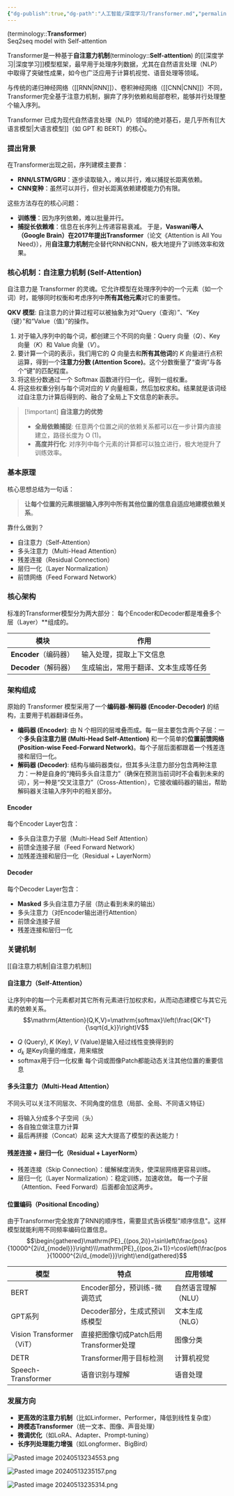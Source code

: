 ```yaml
---
{"dg-publish":true,"dg-path":"人工智能/深度学习/Transformer.md","permalink":"/人工智能/深度学习/Transformer/","dgPassFrontmatter":true,"noteIcon":"","created":"2024-05-13T23:08:41.000+08:00","updated":"2025-08-28T21:53:12.811+08:00"}
---
```



(terminology::**Transformer**)   
Seq2seq  model with  Self-attention

Transformer是一种基于**自注意力机制**(terminology::**Self-attention**) 的[[深度学习\|深度学习]]模型框架，最早用于处理序列数据，尤其在自然语言处理（NLP）中取得了突破性成果，如今也广泛应用于计算机视觉、语音处理等领域。

与传统的递归神经网络（[[RNN\|RNN]]）、卷积神经网络（[[CNN\|CNN]]）不同，Transformer完全基于注意力机制，摒弃了序列依赖和局部卷积，能够并行处理整个输入序列。

Transformer 已成为现代自然语言处理（NLP）领域的绝对基石，是几乎所有[[大语言模型\|大语言模型]]（如 GPT 和 BERT）的核心。

### 提出背景
在Transformer出现之前，序列建模主要靠：
- **RNN/LSTM/GRU**：逐步读取输入，难以并行，难以捕捉长距离依赖。
- **CNN变种**：虽然可以并行，但对长距离依赖建模能力仍有限。


这些方法存在的核心问题：
- **训练慢**：因为序列依赖，难以批量并行。
- **捕捉长依赖难**：信息在长序列上传递容易衰减。
于是，**Vaswani等人（Google Brain）在2017年提出Transformer**（论文《Attention is All You Need》），用**自注意力机制**完全替代RNN和CNN，极大地提升了训练效率和效果。

### 核心机制：自注意力机制 (Self-Attention)

自注意力是 Transformer 的灵魂。它允许模型在处理序列中的一个元素（如一个词）时，能够同时权衡和考虑序列中**所有其他元素**对它的重要性。

**QKV 模型**: 自注意力的计算过程可以被抽象为对“Query（查询）”、“Key（键）”和“Value（值）”的操作。
1.  对于输入序列中的每个词，都创建三个不同的向量：Query 向量（$Q$）、Key 向量（$K$）和 Value 向量（$V$）。
2.  要计算一个词的表示，我们用它的 $Q$ 向量去和**所有其他词**的 $K$ 向量进行点积运算，得到一个**注意力分数 (Attention Score)**。这个分数衡量了“查询”与各个“键”的匹配程度。
3.  将这些分数通过一个 Softmax 函数进行归一化，得到一组权重。
4.  将这些权重分别与每个词对应的 $V$ 向量相乘，然后加权求和。结果就是该词经过自注意力计算后得到的、融合了全局上下文信息的新表示。

> [!important] **自注意力的优势**
> - **全局依赖捕捉**: 任意两个位置之间的依赖关系都可以在一步计算内直接建立，路径长度为 O (1)。
> - **高度并行化**: 对序列中每个元素的计算都可以独立进行，极大地提升了训练效率。


### 基本原理
核心思想总结为一句话：
> **让每个位置的元素根据输入序列中所有其他位置的信息自适应地建模依赖关系**。

靠什么做到？
- 自注意力（Self-Attention）
- 多头注意力（Multi-Head Attention）
- 残差连接（Residual Connection）
- 层归一化（Layer Normalization）
- 前馈网络（Feed Forward Network）

### 核心架构
标准的Transformer模型分为两大部分：
每个Encoder和Decoder都是堆叠多个层（Layer）**组成的。

|模块|作用|
|---|---|
|**Encoder**（编码器）|输入处理，提取上下文信息|
|**Decoder**（解码器）|生成输出，常用于翻译、文本生成等任务|

### 架构组成

原始的 Transformer 模型采用了一个**编码器-解码器 (Encoder-Decoder)** 的结构，主要用于机器翻译任务。

- **编码器 (Encoder)**: 由 N 个相同的层堆叠而成。每一层主要包含两个子层：一个**多头自注意力层 (Multi-Head Self-Attention)** 和一个简单的**位置前馈网络 (Position-wise Feed-Forward Network)**。每个子层后面都跟着一个残差连接和层归一化。
- **解码器 (Decoder)**: 结构与编码器类似，但其多头注意力部分包含两种注意力：一种是自身的“掩码多头自注意力”（确保在预测当前词时不会看到未来的词），另一种是“交叉注意力”（Cross-Attention），它接收编码器的输出，帮助解码器关注输入序列中的相关部分。
#### Encoder 
每个Encoder Layer包含：
- 多头自注意力子层（Multi-Head Self Attention）
- 前馈全连接子层（Feed Forward Network）
- 加残差连接和层归一化（Residual + LayerNorm）
#### Decoder 
每个Decoder Layer包含：
- **Masked** 多头自注意力子层（防止看到未来的输出）
- 多头注意力（对Encoder输出进行Attention）
- 前馈全连接子层
- 残差连接和层归一化

### 关键机制
[[自注意力机制\|自注意力机制]] 

#### 自注意力（Self-Attention）
让序列中的每一个元素都对其它所有元素进行加权求和，从而动态建模它与其它元素的依赖关系。
$$\mathrm{Attention}(Q,K,V)=\mathrm{softmax}\left(\frac{QK^T}{\sqrt{d_k}}\right)V$$

-  $Q$ (Query), $K$ (Key), $V$ (Value)是输入经过线性变换得到的
-  $d_k$ 是Key向量的维度，用来缩放
- softmax用于归一化权重
每个词或图像Patch都能动态关注其他位置的重要信息

#### 多头注意力（Multi-Head Attention）
不同头可以关注不同层次、不同角度的信息（局部、全局、不同语义特征） 
- 将输入分成多个子空间（头）
- 各自独立做注意力计算
- 最后再拼接（Concat）起来
这大大提高了模型的表达能力！

#### 残差连接 + 层归一化（Residual + LayerNorm）
- 残差连接（Skip Connection）：缓解梯度消失，使深层网络更容易训练。
- 层归一化（Layer Normalization）：稳定训练，加速收敛。
每一个子层（Attention、Feed Forward）后面都会加这两步。

#### 位置编码（Positional Encoding）
由于Transformer完全放弃了RNN的顺序性，需要显式告诉模型"顺序信息"。这样模型就能利用不同频率编码位置信息。
$$\begin{gathered}\mathrm{PE}_{(pos,2i)}=\sin\left(\frac{pos}{10000^{2i/d_{model}}}\right)\\\mathrm{PE}_{(pos,2i+1)}=\cos\left(\frac{pos}{10000^{2i/d_{model}}}\right)\end{gathered}$$


|模型|特点|应用领域|
|---|---|---|
|BERT|Encoder部分，预训练-微调范式|自然语言理解（NLU）|
|GPT系列|Decoder部分，生成式预训练模型|文本生成（NLG）|
|Vision Transformer（ViT）|直接把图像切成Patch后用Transformer处理|图像分类|
|DETR|Transformer用于目标检测|计算机视觉|
|Speech-Transformer|语音识别与理解|语音处理|

### 发展方向
- **更高效的注意力机制**（比如Linformer、Performer，降低到线性复杂度）
- **跨模态Transformer**（统一文本、图像、声音处理）
- **微调优化**（如LoRA、Adapter、Prompt-tuning）
- **长序列处理能力增强**（如Longformer、BigBird）



![Pasted image 20240513234553.png](/img/user/Functional%20files/Photo%20Resources/Pasted%20image%2020240513234553.png)



![Pasted image 20240513235157.png](/img/user/Functional%20files/Photo%20Resources/Pasted%20image%2020240513235157.png)

![Pasted image 20240513235314.png](/img/user/Functional%20files/Photo%20Resources/Pasted%20image%2020240513235314.png)


